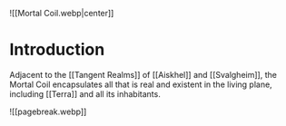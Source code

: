 ![[Mortal Coil.webp|center]]
# Introduction
Adjacent to the [[Tangent Realms]] of [[Aiskhel]] and [[Svalgheim]], the Mortal Coil encapsulates all that is real and existent in the living plane, including [[Terra]] and all its inhabitants.

![[pagebreak.webp]]
